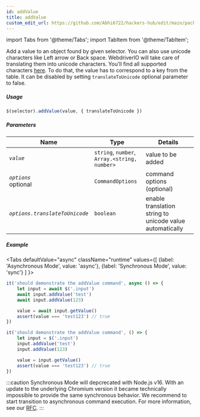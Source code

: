 ```yaml
---
id: addValue
title: addValue
custom_edit_url: https://github.com/Abhi6722/hackers-hub/edit/main/packages/webdriverio/src/commands/element/addValue.ts
---
```


import Tabs from '@theme/Tabs';
import TabItem from '@theme/TabItem';

Add a value to an object found by given selector. You can also use unicode
characters like Left arrow or Back space. WebdriverIO will take care of
translating them into unicode characters. You’ll find all supported characters
[here](https://w3c.github.io/webdriver/webdriver-spec.html#keyboard-actions).
To do that, the value has to correspond to a key from the table. It can be disabled
by setting `translateToUnicode` optional parameter to false.

##### Usage

```js
$(selector).addValue(value, { translateToUnicode })
```

##### Parameters

| Name | Type | Details |
| ---- | ---- | ------- |
| <code><var>value</var></code> | <code>string</code>, <code>number</code>, <code>Array.&lt;string, number&gt;</code> | value to be added |
| <code><var>options</var></code><br /><span class="label labelWarning">optional</span> | <code>CommandOptions</code> | command options (optional) |
| <code><var>options.translateToUnicode</var></code> | <code>boolean</code> | enable translation string to unicode value automatically |

##### Example
<Tabs
defaultValue="async"
className="runtime"
values={[
{label: 'Asynchronous Mode', value: 'async'},
{label: 'Synchronous Mode', value: 'sync'}
]
}>
<TabItem value="async">

```js title="addValue.js"
it('should demonstrate the addValue command', async () => {
    let input = await $('.input')
    await input.addValue('test')
    await input.addValue(123)

    value = await input.getValue()
    assert(value === 'test123') // true
})
```

</TabItem>
<TabItem value="sync">

```js title="addValue.js"
it('should demonstrate the addValue command', () => {
    let input = $('.input')
    input.addValue('test')
    input.addValue(123)

    value = input.getValue()
    assert(value === 'test123') // true
})
```

:::caution
Synchronous Mode will depcrecated with Node.js v16. With an update to the
underlying Chromium version it became technically impossible to provide the
same synchronous behavior. We recommend to start transition to asynchronous
command execution. For more information, see our <a href="https://github.com/webdriverio/webdriverio/discussions/6702">RFC</a>.
:::
</TabItem>
</Tabs>

